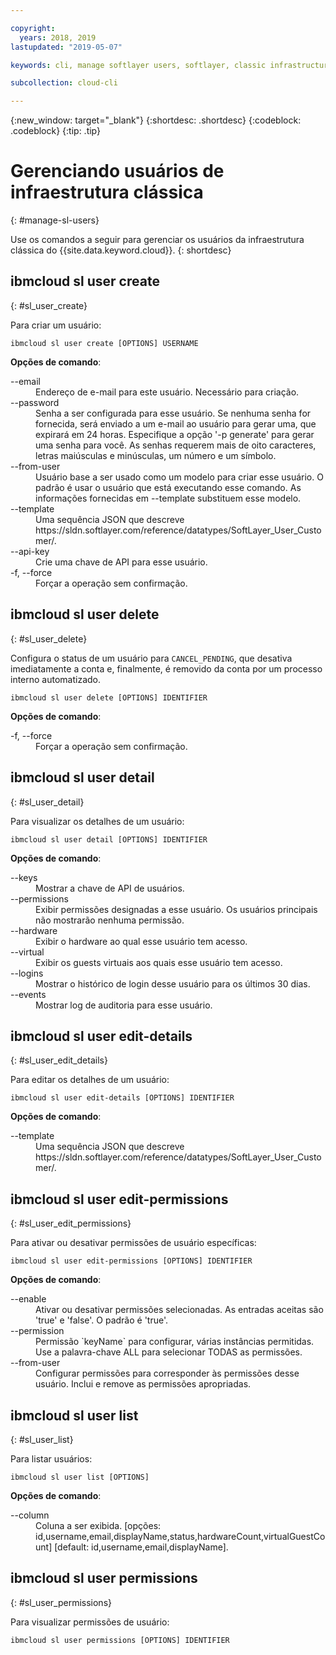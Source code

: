 ```yaml
---

copyright:
  years: 2018, 2019
lastupdated: "2019-05-07"

keywords: cli, manage softlayer users, softlayer, classic infrastructure, user management, ibmcloud sl user

subcollection: cloud-cli

---
```


{:new_window: target="_blank"}
{:shortdesc: .shortdesc}
{:codeblock: .codeblock}
{:tip: .tip}

# Gerenciando usuários de infraestrutura clássica
{: #manage-sl-users}

Use os comandos a seguir para gerenciar os usuários da infraestrutura clássica do {{site.data.keyword.cloud}}.
{: shortdesc}

## ibmcloud sl user create 
{: #sl_user_create} 

Para criar um usuário:
```
ibmcloud sl user create [OPTIONS] USERNAME
```

<strong>Opções de comando</strong>:
<dl>
<dt>--email</dt>
<dd>Endereço de e-mail para este usuário. Necessário para criação.</dd>
<dt>--password</dt>
<dd>Senha a ser configurada para esse usuário. Se nenhuma senha for fornecida, será enviado a um e-mail ao usuário para gerar uma, que expirará em 24 horas. Especifique a opção '-p generate' para gerar uma senha para você. As senhas requerem mais de oito caracteres, letras maiúsculas e minúsculas, um número e um símbolo.</dd>
<dt>--from-user</dt>
<dd>Usuário base a ser usado como um modelo para criar esse usuário. O padrão é usar o usuário que está executando esse comando. As informações fornecidas em --template substituem esse modelo.</dd>
<dt>--template</dt>
<dd>Uma sequência JSON que descreve https://sldn.softlayer.com/reference/datatypes/SoftLayer_User_Customer/.</dd>
<dt>--api-key</dt>
<dd>Crie uma chave de API para esse usuário.</dd>
<dt>-f, --force</dt>
<dd>Forçar a operação sem confirmação.</dd>
</dl>


## ibmcloud sl user delete 
{: #sl_user_delete} 

Configura o status de um usuário para `CANCEL_PENDING`, que desativa imediatamente a conta e, finalmente, é removido da conta por um processo interno automatizado.
```
ibmcloud sl user delete [OPTIONS] IDENTIFIER
```

<strong>Opções de comando</strong>:
<dl>
<dt>-f, --force</dt>
<dd>Forçar a operação sem confirmação.</dd>
</dl>

## ibmcloud sl user detail 
{: #sl_user_detail} 

Para visualizar os detalhes de um usuário:
```
ibmcloud sl user detail [OPTIONS] IDENTIFIER
```

<strong>Opções de comando</strong>:
<dl>
<dt>--keys</dt>
<dd>Mostrar a chave de API de usuários.</dd>
<dt>--permissions</dt>
<dd>Exibir permissões designadas a esse usuário. Os usuários principais não mostrarão nenhuma permissão.</dd>
<dt>--hardware</dt>
<dd>Exibir o hardware ao qual esse usuário tem acesso.</dd>
<dt>--virtual</dt>
<dd>Exibir os guests virtuais aos quais esse usuário tem acesso.</dd>
<dt>--logins</dt>
<dd>Mostrar o histórico de login desse usuário para os últimos 30 dias.</dd>
<dt>--events</dt>
<dd>Mostrar log de auditoria para esse usuário.</dd>
</dl>

## ibmcloud sl user edit-details 
{: #sl_user_edit_details} 

Para editar os detalhes de um usuário:
```
ibmcloud sl user edit-details [OPTIONS] IDENTIFIER
```

<strong>Opções de comando</strong>:
<dl>
<dt>--template</dt>
<dd>Uma sequência JSON que descreve https://sldn.softlayer.com/reference/datatypes/SoftLayer_User_Customer/.</dd>
</dl>

## ibmcloud sl user edit-permissions 
{: #sl_user_edit_permissions} 

Para ativar ou desativar permissões de usuário específicas:
```
ibmcloud sl user edit-permissions [OPTIONS] IDENTIFIER
```

<strong>Opções de comando</strong>:
<dl>
<dt>--enable</dt>
<dd>Ativar ou desativar permissões selecionadas. As entradas aceitas são 'true' e 'false'. O padrão é 'true'.</dd>
<dt>--permission</dt>
<dd>Permissão `keyName` para configurar, várias instâncias permitidas. Use a palavra-chave ALL para selecionar TODAS as permissões.</dd>
<dt>--from-user</dt>
<dd>Configurar permissões para corresponder às permissões desse usuário. Inclui e remove as permissões apropriadas.</dd>
</dl>

## ibmcloud sl user list 
{: #sl_user_list} 

Para listar usuários:
```
ibmcloud sl user list [OPTIONS]
```

<strong>Opções de comando</strong>:
<dl>
<dt>--column</dt>
<dd>Coluna a ser exibida. [opções: id,username,email,displayName,status,hardwareCount,virtualGuestCount]  [default: id,username,email,displayName].</dd>
</dl>

## ibmcloud sl user permissions 
{: #sl_user_permissions} 

Para visualizar permissões de usuário:
```
ibmcloud sl user permissions [OPTIONS] IDENTIFIER
```

